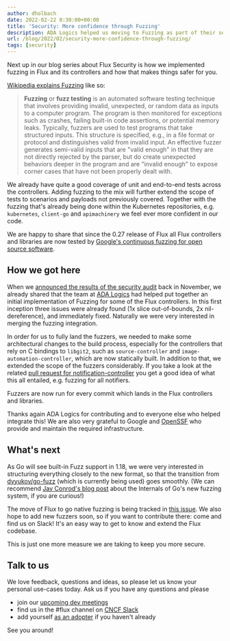 ```yaml
---
author: dholbach
date: 2022-02-22 8:30:00+00:00
title: 'Security: More confidence through Fuzzing'
description: ADA Logics helped us moving to Fuzzing as part of their security audit. We finally implemented this for all Flux controllers. Learn here how this keeps you safer.
url: /blog/2022/02/security-more-confidence-through-fuzzing/
tags: [security]
---
```


Next up in our blog series about Flux Security is how we implemented
fuzzing in Flux and its controllers and how that makes things safer for
you.

[Wikipedia explains Fuzzing](https://en.wikipedia.org/wiki/Fuzzing)
like so:

> **Fuzzing** or **fuzz testing** is an automated software testing
> technique that involves providing invalid, unexpected, or random data
> as inputs to a computer program. The program is then monitored for
> exceptions such as crashes, failing built-in code assertions, or
> potential memory leaks. Typically, fuzzers are used to test programs
> that take structured inputs. This structure is specified, e.g., in a
> file format or protocol and distinguishes valid from invalid input. An
> effective fuzzer generates semi-valid inputs that are \"valid enough\"
> in that they are not directly rejected by the parser, but do create
> unexpected behaviors deeper in the program and are \"invalid enough\"
> to expose corner cases that have not been properly dealt with.

We already have quite a good coverage of unit and end-to-end tests
across the controllers. Adding fuzzing to the mix will further extend
the scope of tests to scenarios and payloads not previously covered.
Together with the fuzzing that's already being done within the
Kubernetes repositories, e.g. `kubernetes`, `client-go` and
`apimachinery` we feel ever more confident in our code.

We are happy to share that since the 0.27 release of Flux all Flux
controllers and libraries are now tested by [Google's continuous
fuzzing for open source software](https://github.com/google/oss-fuzz).

## How we got here

When we [announced the results of the security
audit](/blog/2021-11-10-flux-security-audit/#flux-coming-to-oss-fuzz)
back in November, we already shared that the team at [ADA
Logics](https://adalogics.com/) had helped put together an initial
implementation of Fuzzing for some of the Flux controllers. In this
first inception three issues were already found (1x slice
out-of-bounds, 2x nil-dereference), and immediately fixed.
Naturally we were very interested in merging the fuzzing integration.

In order for us to fully land the fuzzers, we needed to make some
architectural changes to the build process, especially for the
controllers that rely on C bindings to `libgit2`, such as
`source-controller` and `image-automation-controller`, which are now
statically built. In addition to that, we extended the scope of the
fuzzers considerably. If you take a look at the related [pull request
for
notification-controller](https://github.com/fluxcd/notification-controller/pull/306)
you get a good idea of what this all entailed, e.g. fuzzing for all
notifiers.

Fuzzers are now run for every commit which lands in the Flux controllers
and libraries.

Thanks again ADA Logics for contributing and to everyone else who helped
integrate this! We are also very grateful to Google and
[OpenSSF](https://openssf.org/) who provide and maintain the required
infrastructure.

## What's next

As Go will see built-in Fuzz support in 1.18, we were very interested
in structuring everything closely to the new format, so that the
transition from [dvyukov/go-fuzz](https://github.com/dvyukov/go-fuzz)
(which is currently being used) goes smoothly. (We can recommend [Jay
Conrod's blog
post](https://jayconrod.com/posts/123/internals-of-go-s-new-fuzzing-system)
about the Internals of Go's new fuzzing system, if you are curious!)

The move of Flux to go native fuzzing is being tracked in [this
issue](https://github.com/fluxcd/flux2/issues/2417). We
also hope to add new fuzzers soon, so if you want to contribute there:
come and find us on Slack! It's an easy way to get to know and extend
the Flux codebase.

This is just one more measure we are taking to keep you more secure.

## Talk to us

We love feedback, questions and ideas, so please let us know your
personal use-cases today. Ask us if you have any questions and please

- join our [upcoming dev meetings](/community/#meetings)
- find us in the \#flux channel on [CNCF Slack](https://slack.cncf.io/)
- add yourself [as an adopter](/adopters/) if you haven't already

See you around!

